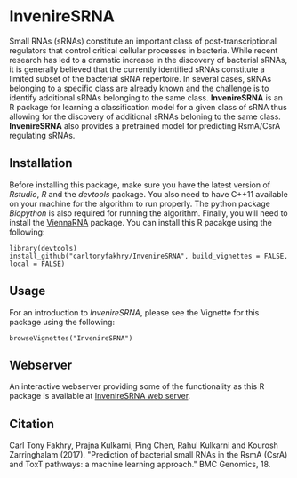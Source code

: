 # InvenireSRNA
Small RNAs (sRNAs) constitute an important class of post-transcriptional regulators that control critical cellular processes in bacteria. While recent research has led to a dramatic increase in the discovery of bacterial sRNAs, it is generally believed that the currently identified sRNAs constitute a limited subset of the bacterial sRNA repertoire. In several cases, sRNAs belonging to a specific class are already known and the challenge is to identify additional sRNAs belonging to the same class. **InvenireSRNA** is an R package for learning a classification model for a given class of sRNA thus allowing for the discovery of additional sRNAs beloning to the same class. **InvenireSRNA** also provides a pretrained model for predicting RsmA/CsrA regulating sRNAs.

## Installation
Before installing this package, make sure you have the latest version of *Rstudio*, *R* and the *devtools* package. You also need to have C++11 available on your machine for the algorithm to run properly. The python package *Biopython* is also required for running the algorithm. Finally, you will need to install the [ViennaRNA](http://www.tbi.univie.ac.at/RNA/) package. You can install this R pacakge using the following:
```{R}
library(devtools)
install_github("carltonyfakhry/InvenireSRNA", build_vignettes = FALSE, local = FALSE)
```

## Usage
For an introduction to *InvenireSRNA*, please see the Vignette for this package using the following:

```{R}
browseVignettes("InvenireSRNA")
```

## Webserver
An interactive webserver providing some of the functionality as this R package is available at [InvenireSRNA web server](http://markov.math.umb.edu/inveniresrna/).

## Citation
Carl Tony Fakhry, Prajna Kulkarni, Ping Chen, Rahul Kulkarni and Kourosh Zarringhalam (2017). "Prediction of bacterial small RNAs in the RsmA (CsrA) and ToxT pathways: a machine learning approach." BMC Genomics, 18.
